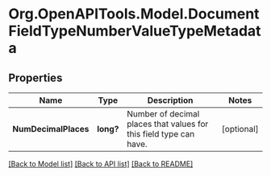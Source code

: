 # Org.OpenAPITools.Model.DocumentFieldTypeNumberValueTypeMetadata
## Properties

Name | Type | Description | Notes
------------ | ------------- | ------------- | -------------
**NumDecimalPlaces** | **long?** | Number of decimal places that values for this field type can have. | [optional] 

[[Back to Model list]](../README.md#documentation-for-models) [[Back to API list]](../README.md#documentation-for-api-endpoints) [[Back to README]](../README.md)

